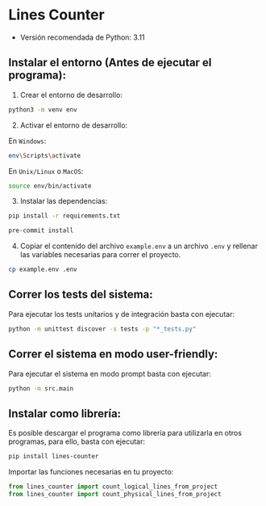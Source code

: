 # Lines Counter

- Versión recomendada de Python: 3.11

## Instalar el entorno (Antes de ejecutar el programa):

1. Crear el entorno de desarrollo:

```bash
python3 -m venv env
```

2. Activar el entorno de desarrollo:

En `Windows`:

```bash
env\Scripts\activate
```

En `Unix/Linux` o `MacOS`:

```bash
source env/bin/activate
```

3. Instalar las dependencias:

```bash
pip install -r requirements.txt

pre-commit install
```

4. Copiar el contenido del archivo `example.env` a un archivo `.env` y rellenar las variables necesarias para correr el proyecto.

```bash
cp example.env .env
```

## Correr los tests del sistema:

Para ejecutar los tests unitarios y de integración basta con ejecutar:

```bash
python -m unittest discover -s tests -p "*_tests.py"
```

## Correr el sistema en modo user-friendly:

Para ejecutar el sistema en modo prompt basta con ejecutar:

```bash
python -m src.main
```

## Instalar como librería:

Es posible descargar el programa como librería para utilizarla en otros programas, para ello, basta con ejecutar:

```bash
pip install lines-counter
```

Importar las funciones necesarias en tu proyecto:

```py
from lines_counter import count_logical_lines_from_project
from lines_counter import count_physical_lines_from_project
```
